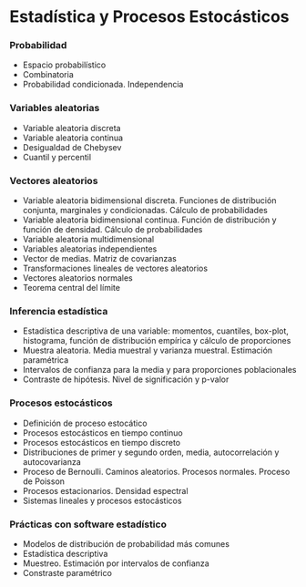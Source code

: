 # Estadística y Procesos Estocásticos
### Probabilidad
- Espacio probabilístico
- Combinatoria
- Probabilidad condicionada. Independencia
### Variables aleatorias
- Variable aleatoria discreta
- Variable aleatoria continua
- Desigualdad de Chebysev
- Cuantil y percentil
### Vectores aleatorios
- Variable aleatoria bidimensional discreta. Funciones de distribución conjunta, marginales y condicionadas. Cálculo de probabilidades
- Variable aleatoria bidimensional continua. Función de distribución y función de densidad. Cálculo de probabilidades
- Variable aleatoria multidimensional
- Variables aleatorias independientes
- Vector de medias. Matriz de covarianzas
- Transformaciones lineales de vectores aleatorios
- Vectores aleatorios normales
- Teorema central del límite
### Inferencia estadística
- Estadística descriptiva de una variable: momentos, cuantiles, box-plot, histograma, función de distribución empírica y cálculo de proporciones
- Muestra aleatoria. Media muestral y varianza muestral. Estimación paramétrica
- Intervalos de confianza para la media y para proporciones poblacionales
- Contraste de hipótesis. Nivel de significación y p-valor
### Procesos estocásticos
- Definición de proceso estocático
- Procesos estocásticos en tiempo continuo
- Procesos estocásticos en tiempo discreto
- Distribuciones de primer y segundo orden, media, autocorrelación y autocovarianza
- Proceso de Bernoulli. Caminos aleatorios. Procesos normales. Proceso de Poisson
- Procesos estacionarios. Densidad espectral
- Sistemas lineales y procesos estocásticos
### Prácticas con software estadístico
- Modelos de distribución de probabilidad más comunes
- Estadística descriptiva
- Muestreo. Estimación por intervalos de confianza
- Constraste paramétrico
